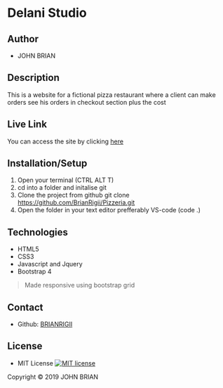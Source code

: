 # Delani Studio

## Author

- JOHN BRIAN

## Description

This is a website for a fictional pizza restaurant  where a client can make orders see his orders in checkout section plus the cost 

## Live Link
You can access the site by clicking [here](https://brianrigii.github.io/Pizzeria/)
 

## Installation/Setup

1. Open your terminal (CTRL ALT T)
2. cd into a folder and initalise git
3. Clone the project from github git clone https://github.com/BrianRigii/Pizzeria.git
4. Open the folder in your text editor prefferably VS-code (code .)

## Technologies

- HTML5
- CSS3
- Javascript and Jquery
- Bootstrap 4


> Made responsive using bootstrap grid

## Contact

- Github: [BRIANRIGII](https://github.com/BrianRigii)

## License

- MIT License [![MIT license](http://img.shields.io/badge/license-MIT-brightgreen.svg)](http://opensource.org/licenses/MIT)

Copyright &copy; 2019 JOHN BRIAN 